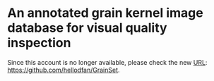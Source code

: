 # An annotated grain kernel image database for visual quality inspection

Since this account is no longer available, please check the new [URL](https://github.com/hellodfan/GrainSet): https://github.com/hellodfan/GrainSet.
